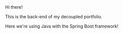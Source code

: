 Hi there! 

This is the back-end of my decoupled portfolio.

Here we're using Java with the Spring Boot framework!